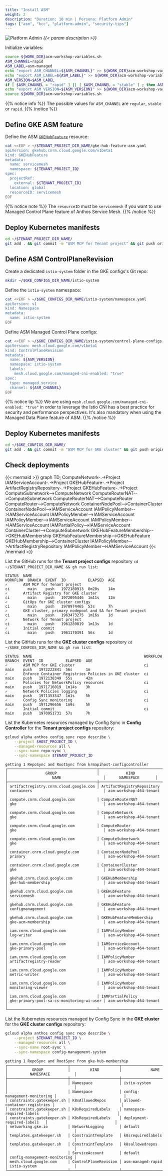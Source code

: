 ```yaml
---
title: "Install ASM"
weight: 2
description: "Duration: 10 min | Persona: Platform Admin"
tags: ["asm", "kcc", "platform-admin", "security-tips"]
---
```

![Platform Admin](/images/platform-admin.png)
_{{< param description >}}_

Initialize variables:
```Bash
source ${WORK_DIR}acm-workshop-variables.sh
ASM_CHANNEL=rapid
ASM_LABEL=asm-managed
echo "export ASM_CHANNEL=${ASM_CHANNEL}" >> ${WORK_DIR}acm-workshop-variables.sh
echo "export ASM_LABEL=${ASM_LABEL}" >> ${WORK_DIR}acm-workshop-variables.sh
ASM_VERSION=$ASM_LABEL
if [ $ASM_CHANNEL = "rapid" ] || [ $ASM_CHANNEL = "stable" ] ; then ASM_VERSION=$ASM_LABEL-$ASM_CHANNEL; fi
echo "export ASM_VERSION=${ASM_VERSION}" >> ${WORK_DIR}acm-workshop-variables.sh
source ${WORK_DIR}acm-workshop-variables.sh
```
{{% notice info %}}
The possible values for `ASM_CHANNEL` are `regular`, `stable` or `rapid`.
{{% /notice %}}

## Define GKE ASM feature

Define the ASM [`GKEHubFeature`](https://cloud.google.com/config-connector/docs/reference/resource-docs/gkehub/gkehubfeature) resource:
```Bash
cat <<EOF > ~/$TENANT_PROJECT_DIR_NAME/gke-hub-feature-asm.yaml
apiVersion: gkehub.cnrm.cloud.google.com/v1beta1
kind: GKEHubFeature
metadata:
  name: servicemesh
  namespace: ${TENANT_PROJECT_ID}
spec:
  projectRef:
    external: ${TENANT_PROJECT_ID}
  location: global
  resourceID: servicemesh
EOF
```
{{% notice note %}}
The `resourceID` must be `servicemesh` if you want to use Managed Control Plane feature of Anthos Service Mesh.
{{% /notice %}}

## Deploy Kubernetes manifests

```Bash
cd ~/$TENANT_PROJECT_DIR_NAME/
git add . && git commit -m "ASM MCP for Tenant project" && git push origin main
```

## Define ASM ControlPlaneRevision

Create a dedicated `istio-system` folder in the GKE configs's Git repo:
```Bash
mkdir ~/$GKE_CONFIGS_DIR_NAME/istio-system
```

Define the `istio-system` namespace:
```Bash
cat <<EOF > ~/$GKE_CONFIGS_DIR_NAME/istio-system/namespace.yaml
apiVersion: v1
kind: Namespace
metadata:
  name: istio-system
EOF
```

Define ASM Managed Control Plane configs:
```Bash
cat <<EOF > ~/$GKE_CONFIGS_DIR_NAME/istio-system/control-plane-configs.yaml
apiVersion: mesh.cloud.google.com/v1beta1
kind: ControlPlaneRevision
metadata:
  name: ${ASM_VERSION}
  namespace: istio-system
  labels:
    mesh.cloud.google.com/managed-cni-enabled: "true"
spec:
  type: managed_service
  channel: ${ASM_CHANNEL}
EOF
```
{{% notice tip %}}
We are using `mesh.cloud.google.com/managed-cni-enabled: "true"` in order to leverage the Istio CNI has a best practice for security and performance perspectives. It's also mandatory when using the Managed Data Plane feature of ASM.
{{% /notice %}}

## Deploy Kubernetes manifests

```Bash
cd ~/$GKE_CONFIGS_DIR_NAME/
git add . && git commit -m "ASM MCP for GKE cluster" && git push origin main
```

## Check deployments

{{< mermaid >}}
graph TD;
  ComputeNetwork-.->Project
  IAMServiceAccount-.->Project
  GKEHubFeature-.->Project
  ArtifactRegistryRepository-.->Project
  GKEHubFeature-.->Project
  ComputeSubnetwork-->ComputeNetwork
  ComputeRouterNAT-->ComputeSubnetwork
  ComputeRouterNAT-->ComputeRouter
  ComputeRouter-->ComputeNetwork
  ContainerNodePool-->ContainerCluster
  ContainerNodePool-->IAMServiceAccount
  IAMPolicyMember-->IAMServiceAccount
  IAMPolicyMember-->IAMServiceAccount
  IAMPolicyMember-->IAMServiceAccount
  IAMPolicyMember-->IAMServiceAccount
  IAMPartialPolicy-->IAMServiceAccount
  ContainerCluster-->ComputeSubnetwork
  GKEHubFeatureMembership-->GKEHubMembership
  GKEHubFeatureMembership-->GKEHubFeature
  GKEHubMembership-->ContainerCluster
  IAMPolicyMember-->ArtifactRegistryRepository
  IAMPolicyMember-->IAMServiceAccount
{{< /mermaid >}}

List the GitHub runs for the **Tenant project configs** repository `cd ~/$TENANT_PROJECT_DIR_NAME && gh run list`:
```Plaintext
STATUS  NAME                                                           WORKFLOW  BRANCH  EVENT  ID          ELAPSED  AGE
✓       ASM MCP for Tenant project                                     ci        main    push   1972180913  8m20s    14m
✓       Artifact Registry for GKE cluster                              ci        main    push   1972095446  1m11s    12m
✓       GitOps for GKE cluster configs                                 ci        main    push   1970974465  53s      7h
✓       GKE cluster, primary nodepool and SA for Tenant project        ci        main    push   1963473275  1m16s    1d
✓       Network for Tenant project                                     ci        main    push   1961289819  1m13s    1d
✓       Initial commit                                                 ci        main    push   1961170391  56s      1d
```

List the GitHub runs for the **GKE cluster configs** repository `cd ~/$GKE_CONFIGS_DIR_NAME && gh run list`:
```Plaintext
STATUS  NAME                                                  WORKFLOW  BRANCH  EVENT  ID          ELAPSED  AGE
✓       ASM MCP for GKE cluster                               ci        main    push   1972222841  56s      1m
✓       Enforce Container Registries Policies in GKE cluster  ci        main    push   1972138349  55s      42m
✓       Policies for NetworkPolicy resources                  ci        main    push   1971716019  1m14s    3h
✓       Network Policies logging                              ci        main    push   1971353547  1m1s     5h
✓       Config Sync monitoring                                ci        main    push   1971296656  1m9s     5h
✓       Initial commit                                        ci        main    push   1970951731  57s      7h
```

List the Kubernetes resources managed by Config Sync in **Config Controller** for the **Tenant project configs** repository:
```Bash
gcloud alpha anthos config sync repo describe \
    --project $HOST_PROJECT_ID \
    --managed-resources all \
    --sync-name repo-sync \
    --sync-namespace $TENANT_PROJECT_ID
```
```Plaintext
getting 1 RepoSync and RootSync from krmapihost-configcontroller
┌────────────────────────────────────────┬────────────────────────────┬───────────────────────────────────────────┬──────────────────────┐
│                 GROUP                  │            KIND            │                    NAME                   │      NAMESPACE       │
├────────────────────────────────────────┼────────────────────────────┼───────────────────────────────────────────┼──────────────────────┤
│ artifactregistry.cnrm.cloud.google.com │ ArtifactRegistryRepository │ containers                                │ acm-workshop-464-tenant │
│ compute.cnrm.cloud.google.com          │ ComputeRouterNAT           │ gke                                       │ acm-workshop-464-tenant │
│ compute.cnrm.cloud.google.com          │ ComputeNetwork             │ gke                                       │ acm-workshop-464-tenant │
│ compute.cnrm.cloud.google.com          │ ComputeRouter              │ gke                                       │ acm-workshop-464-tenant │
│ compute.cnrm.cloud.google.com          │ ComputeSubnetwork          │ gke                                       │ acm-workshop-464-tenant │
│ container.cnrm.cloud.google.com        │ ContainerNodePool          │ primary                                   │ acm-workshop-464-tenant │
│ container.cnrm.cloud.google.com        │ ContainerCluster           │ gke                                       │ acm-workshop-464-tenant │
│ gkehub.cnrm.cloud.google.com           │ GKEHubMembership           │ gke-hub-membership                        │ acm-workshop-464-tenant │
│ gkehub.cnrm.cloud.google.com           │ GKEHubFeature              │ servicemesh                               │ acm-workshop-464-tenant │
│ gkehub.cnrm.cloud.google.com           │ GKEHubFeature              │ configmanagement                          │ acm-workshop-464-tenant │
│ gkehub.cnrm.cloud.google.com           │ GKEHubFeatureMembership    │ gke-acm-membership                        │ acm-workshop-464-tenant │
│ iam.cnrm.cloud.google.com              │ IAMPolicyMember            │ log-writer                                │ acm-workshop-464-tenant │
│ iam.cnrm.cloud.google.com              │ IAMServiceAccount          │ gke-primary-pool                          │ acm-workshop-464-tenant │
│ iam.cnrm.cloud.google.com              │ IAMPolicyMember            │ artifactregistry-reader                   │ acm-workshop-464-tenant │
│ iam.cnrm.cloud.google.com              │ IAMPolicyMember            │ metric-writer                             │ acm-workshop-464-tenant │
│ iam.cnrm.cloud.google.com              │ IAMPolicyMember            │ monitoring-viewer                         │ acm-workshop-464-tenant │
│ iam.cnrm.cloud.google.com              │ IAMPartialPolicy           │ gke-primary-pool-sa-cs-monitoring-wi-user │ acm-workshop-464-tenant │
└────────────────────────────────────────┴────────────────────────────┴───────────────────────────────────────────┴──────────────────────┘
```

List the Kubernetes resources managed by Config Sync in the **GKE cluster** for the **GKE cluster configs** repository:
```Bash
gcloud alpha anthos config sync repo describe \
    --project $TENANT_PROJECT_ID \
    --managed-resources all \
    --sync-name root-sync \
    --sync-namespace config-management-system
```
```Plaintext
getting 1 RepoSync and RootSync from gke-hub-membership
┌───────────────────────────┬──────────────────────┬──────────────────────────────┬──────────────────────────────┐
│           GROUP           │         KIND         │             NAME             │          NAMESPACE           │
├───────────────────────────┼──────────────────────┼──────────────────────────────┼──────────────────────────────┤
│                           │ Namespace            │ istio-system                 │                              │
│                           │ Namespace            │ config-management-monitoring │                              │
│ constraints.gatekeeper.sh │ K8sAllowedRepos      │ allowed-container-registries │                              │
│ constraints.gatekeeper.sh │ K8sRequiredLabels    │ namespace-required-labels    │                              │
│ constraints.gatekeeper.sh │ K8sRequiredLabels    │ deployment-required-labels   │                              │
│ networking.gke.io         │ NetworkLogging       │ default                      │                              │
│ templates.gatekeeper.sh   │ ConstraintTemplate   │ k8srequiredlabels            │                              │
│ templates.gatekeeper.sh   │ ConstraintTemplate   │ k8sallowedrepos              │                              │
│                           │ ServiceAccount       │ default                      │ config-management-monitoring │
│ mesh.cloud.google.com     │ ControlPlaneRevision │ asm-managed-rapid            │ istio-system                 │
└───────────────────────────┴──────────────────────┴──────────────────────────────┴──────────────────────────────┘
```